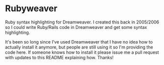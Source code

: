 Rubyweaver
==========

Ruby syntax highlighting for Dreamweaver. I created this back in 2005/2006 
so I could write Ruby/Rails code in Dreamweaver and get some syntax highlighting.

It's been so long since I've used Dreamweaver that I have no idea how to actually
install it anymore, but people are still using it so I'm providing the code here.
If someone knows how to install it please issue me a pull request with updates
to this README explaining how. Thanks!
